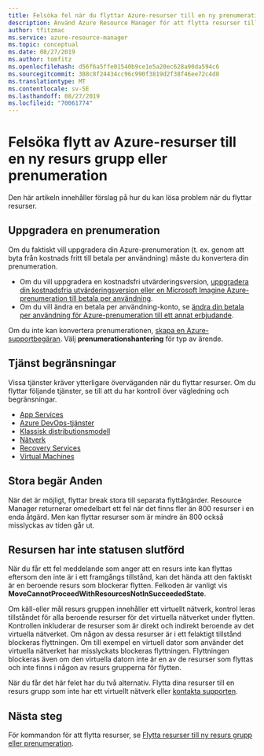 ```yaml
---
title: Felsöka fel när du flyttar Azure-resurser till en ny prenumeration eller resurs grupp
description: Använd Azure Resource Manager för att flytta resurser till en ny resursgrupp eller prenumeration.
author: tfitzmac
ms.service: azure-resource-manager
ms.topic: conceptual
ms.date: 08/27/2019
ms.author: tomfitz
ms.openlocfilehash: d56f6a5ffe01540b9ce1e5a20ec628a90da594c6
ms.sourcegitcommit: 388c8f24434cc96c990f3819d2f38f46ee72c4d8
ms.translationtype: MT
ms.contentlocale: sv-SE
ms.lasthandoff: 08/27/2019
ms.locfileid: "70061774"
---
```

# <a name="troubleshoot-moving-azure-resources-to-new-resource-group-or-subscription"></a>Felsöka flytt av Azure-resurser till en ny resurs grupp eller prenumeration

Den här artikeln innehåller förslag på hur du kan lösa problem när du flyttar resurser.

## <a name="upgrade-a-subscription"></a>Uppgradera en prenumeration

Om du faktiskt vill uppgradera din Azure-prenumeration (t. ex. genom att byta från kostnads fritt till betala per användning) måste du konvertera din prenumeration.

* Om du vill uppgradera en kostnadsfri utvärderingsversion, [uppgradera din kostnadsfria utvärderingsversion eller en Microsoft Imagine Azure-prenumeration till betala per användning](../billing/billing-upgrade-azure-subscription.md).
* Om du vill ändra en betala per användning-konto, se [ändra din betala per användning för Azure-prenumeration till ett annat erbjudande](../billing/billing-how-to-switch-azure-offer.md).

Om du inte kan konvertera prenumerationen, [skapa en Azure-supportbegäran](../azure-supportability/how-to-create-azure-support-request.md). Välj **prenumerationshantering** för typ av ärende.

## <a name="service-limitations"></a>Tjänst begränsningar

Vissa tjänster kräver ytterligare överväganden när du flyttar resurser. Om du flyttar följande tjänster, se till att du har kontroll över vägledning och begränsningar.

* [App Services](./move-limitations/app-service-move-limitations.md)
* [Azure DevOps-tjänster](/azure/devops/organizations/billing/change-azure-subscription?toc=/azure/azure-resource-manager/toc.json)
* [Klassisk distributionsmodell](./move-limitations/classic-model-move-limitations.md)
* [Nätverk](./move-limitations/networking-move-limitations.md)
* [Recovery Services](../backup/backup-azure-move-recovery-services-vault.md?toc=/azure/azure-resource-manager/toc.json)
* [Virtual Machines](./move-limitations/virtual-machines-move-limitations.md)

## <a name="large-requests"></a>Stora begär Anden

När det är möjligt, flyttar break stora till separata flyttåtgärder. Resource Manager returnerar omedelbart ett fel när det finns fler än 800 resurser i en enda åtgärd. Men kan flyttar resurser som är mindre än 800 också misslyckas av tiden går ut.

## <a name="resource-not-in-succeeded-state"></a>Resursen har inte statusen slutförd

När du får ett fel meddelande som anger att en resurs inte kan flyttas eftersom den inte är i ett framgångs tillstånd, kan det hända att den faktiskt är en beroende resurs som blockerar flytten. Felkoden är vanligt vis **MoveCannotProceedWithResourcesNotInSucceededState**.

Om käll-eller mål resurs gruppen innehåller ett virtuellt nätverk, kontrol leras tillståndet för alla beroende resurser för det virtuella nätverket under flytten. Kontrollen inkluderar de resurser som är direkt och indirekt beroende av det virtuella nätverket. Om någon av dessa resurser är i ett felaktigt tillstånd blockeras flyttningen. Om till exempel en virtuell dator som använder det virtuella nätverket har misslyckats blockeras flyttningen. Flyttningen blockeras även om den virtuella datorn inte är en av de resurser som flyttas och inte finns i någon av resurs grupperna för flytten.

När du får det här felet har du två alternativ. Flytta dina resurser till en resurs grupp som inte har ett virtuellt nätverk eller [kontakta supporten](../azure-supportability/how-to-create-azure-support-request.md).

## <a name="next-steps"></a>Nästa steg

För kommandon för att flytta resurser, se [Flytta resurser till ny resurs grupp eller prenumeration](resource-group-move-resources.md).
